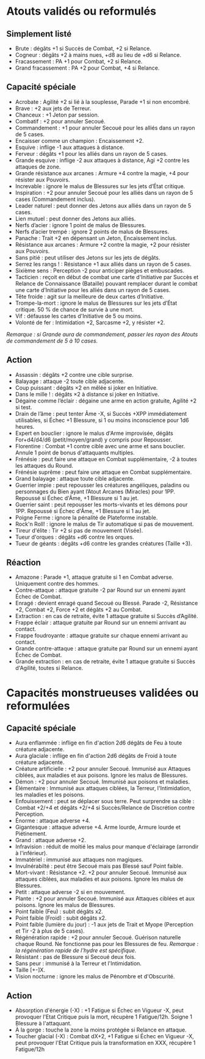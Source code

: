 # Atouts validés ou reformulés

## Simplement listé

- Brute : dégâts +1 si Succès de Combat, +2 si Relance.
- Cogneur : dégâts +2 à mains nues, +d8 au lieu de +d6 si Relance.
- Fracassement : PA +1 pour Combat, +2 si Relance.
- Grand fracassement : PA +2 pour Combat, +4 si Relance.

## Capacité spéciale

- Acrobate : Agilité +2 si lié à la souplesse, Parade +1 si non encombré.
- Brave : +2 aux jets de Terreur.
- Chanceux : +1 Jeton par session.
- Combatif : +2 pour annuler Secoué.
- Commandement : +1 pour annuler Secoué pour les alliés dans un rayon de 5 cases.
- Encaisser comme un champion : Encaissement +2.
- Esquive : inflige -1 aux attaques à distance.
- Ferveur : dégâts +1 pour les alliés dans un rayon de 5 cases.
- Grande esquive : inflige -2 aux attaques à distance, Agi +2 contre les attaques de zone.
- Grande résistance aux arcanes : Armure +4 contre la magie, +4 pour résister aux Pouvoirs.
- Increvable : ignore le malus de Blessures sur les jets d’État critique.
- Inspiration : +2 pour annuler Secoué pour les alliés dans un rayon de 5 cases (Commandement inclus).
- Leader naturel : peut donner des Jetons aux alliés dans un rayon de 5 cases.
- Lien mutuel : peut donner des Jetons aux alliés.
- Nerfs d’acier : ignore 1 point de malus de Blessures.
- Nerfs d’acier trempé : ignore 2 points de malus de Blessures.
- Panache : Trait +2 en dépensant un Jeton, Encaissement inclus.
- Résistance aux arcanes : Armure +2 contre la magie, +2 pour résister aux Pouvoirs.
- Sans pitié : peut utiliser des Jetons sur les jets de dégâts.
- Serrez les rangs ! : Résistance +1 aux alliés dans un rayon de 5 cases.
- Sixième sens : Perception -2 pour anticiper pièges et embuscades.
- Tacticien : reçoit en début de combat une carte d'Initiative par Succès et Relance de Connaissance (Bataille) pouvant remplacer durant le combat une carte d’Initiative pour les alliés dans un rayon de 5 cases.
- Tête froide : agit sur la meilleure de deux cartes d’Initiative.
- Trompe-la-mort : ignore le malus de Blessures sur les jets d’État critique. 50 % de chance de survie à une mort.
- Vif : défausse les cartes d'Initiative de 5 ou moins.
- Volonté de fer : Intimidation +2, Sarcasme +2, y résister +2.

_Remarque : si Grande aura de commandement, passer les rayon des Atouts de commandement de 5 à 10 cases._

## Action

- Assassin : dégâts +2 contre une cible surprise.
- Balayage : attaque -2 toute cible adjacente.
- Coup puissant : dégâts ×2 en mêlée si joker en Initiative.
- Dans le mille ! : dégâts ×2 à distance si joker en Initiative.
- Dégaine comme l’éclair : dégaine une arme en action gratuite, Agilité +2 si test.
- Drain de l’âme : peut tenter Âme -X, si Succès +XPP immédiatement utilisables, si Échec +1 Blessure, si 1 ou moins inconscience pour 1d6 heures.
- Expert en bouclier : ignore le malus d'Arme improvisée, dégâts For+d4/d4/d6 (petit/moyen/grand) y compris pour Repousser.
- Florentine : Combat +1 contre cible avec une arme et sans bouclier. Annule 1 point de bonus d'attaquants multiples.
- Frénésie : peut faire une attaque en Combat supplémentaire, -2 à toutes les attaques du Round.
- Frénésie suprême : peut faire une attaque en Combat supplémentaire.
- Grand balayage : attaque toute cible adjacente.
- Guerrier impie : peut repousser les créatures angéliques, paladins ou personnages du Bien ayant l’Atout Arcanes (Miracles) pour 1PP. Repoussé si Échec d'Âme, +1 Blessure si 1 au jet.
- Guerrier saint : peut repousser les morts-vivants et les démons pour 1PP. Repoussé si Échec d'Âme, +1 Blessure si 1 au jet.
- Poigne Ferme : ignore la pénalité de Plateforme instable.
- Rock'n Roll! : ignore le malus de Tir automatique si pas de mouvement.
- Tireur d'élite : Tir +2 si pas de mouvement (Visée).
- Tueur d'orques : dégâts +d6 contre les orques.
- Tueur de géants : dégâts +d6 contre les grandes créatures (Taille +3).

## Réaction 

- Amazone : Parade +1, attaque gratuite si 1 en Combat adverse. Uniquement contre des hommes.
- Contre-attaque : attaque gratuite -2 par Round sur un ennemi ayant Échec de Combat.
- Enragé : devient enragé quand Secoué ou Blessé. Parade -2, Résistance +2, Combat +2, Force +2 et dégâts +2 au Combat.
- Extraction : en cas de retraite, évite 1 attaque gratuite si Succès d’Agilité.
- Frappe éclair : attaque gratuite par Round sur un ennemi arrivant au contact.
- Frappe foudroyante : attaque gratuite sur chaque ennemi arrivant au contact.
- Grande contre-attaque : attaque gratuite par Round sur un ennemi ayant Échec de Combat.
- Grande extraction : en cas de retraite, évite 1 attaque gratuite si Succès d'Agilité, toutes si Relance.


# Capacités monstrueuses validées ou reformulées

## Capacité spéciale

- Aura enflammée : inflige en fin d'action 2d6 dégâts de Feu à toute créature adjacente.
- Aura glaciale : inflige en fin d'action 2d6 dégâts de Froid à toute créature adjacente.
- Créature artificielle : +2 pour annuler Secoué. Immunisé aux Attaques ciblées, aux maladies et aux poisons. Ignore les malus de Blessures.
- Démon : +2 pour annuler Secoué. Immunisé aux poisons et maladies.
- Élémentaire : Immunisé aux attaques ciblées, la Terreur, l'Intimidation, les maladies et les poisons.
- Enfouissement : peut se déplacer sous terre. Peut surprendre sa cible : Combat +2/+4 et dégâts +2/+4 si Succès/Relance de Discrétion contre Perception.
- Énorme : attaque adverse +4.
- Gigantesque : attaque adverse +4. Arme lourde, Armure lourde et Piétinement.
- Grand : attaque adverse +2.
- Infravision : réduit de moitié les malus pour manque d'éclairage (arrondir à l'inférieur).
- Immatériel : immunisé aux attaques non magiques.
- Invulnérabilté : peut être Secoué mais pas Blessé sauf Point faible.
- Mort-vivant : Résistance +2. +2 pour annuler Secoué. Immunisé aux attaques ciblées, aux maladies et aux poisons. Ignore les malus de Blessures.
- Petit : attaque adverse -2 si en mouvement.
- Plante : +2 pour annuler Secoué. Immunisé aux Attaques ciblées et aux poisons. Ignore les malus de Blessures.
- Point faible (Feu) : subit dégâts x2.
- Point faible (Froid) : subit dégâts x2.
- Point faible (lumière du jour) : -1 aux jets de Trait et Myope (Perception et Tir -2 à plus de 5 cases).
- Régénération rapide : +2 pour annuler Secoué. Guérison naturelle chaque Round. Ne fonctionne pas pour les Blessures de feu.
_Remarque : la régénération rapide de l'hydre est spécifique._
- Résistant : pas de Blessure si Secoué deux fois.
- Sans peur : immunisé à la Terreur et l'Intimidation.
- Taille [+-]X.
- Vision nocturne : ignore les malus de Pénombre et d'Obscurité.

## Action 

- Absorption d'énergie (-X) : +1 Fatigue si Échec en Vigueur -X, peut provoquer l'Etat Critique puis la mort, récupère 1 Fatigue/12h. Soigne 1 Blessure à l'attaquant.
- À la gorge : touche la zone la moins protégée si Relance en attaque.
- Toucher glacial (-X) : Combat dX+2, +1 Fatigue si Échec en Vigueur -X, peut provoquer l'Etat Critique puis la transformation en XXX, récupère 1 Fatigue/12h
